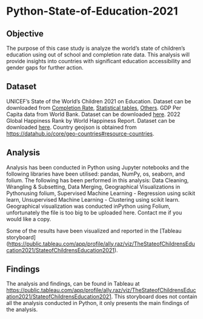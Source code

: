 # Python-State-of-Education-2021

## Objective
The purpose of this case study is analyze the world’s state of children’s education using out of school and completion rate data. This analysis will provide insights into countries with significant education accessibility and gender gaps for further action.

## Dataset
UNICEF’s State of the World’s Children 2021 on Education. Dataset can be downloaded from [Completion Rate](https:/data.unicef.org/resources/data_explorer/unicef_f/?ag=UNICEF&df=GLOBAL_DATAFLOW&ver=1.0&dq=.ED_CR_L1.&startPeriod=2012&endPeriod=2022), [Statistical tables](https://data.unicef.org/wp-content/uploads/2021/10/SOWC-Statistical-tables-ALL-2021-EN.xlsx), [Others](https://data.unicef.org/dv_index/).
GDP Per Capita data from World Bank. Dataset can be downloaded [here](https://api.worldbank.org/v2/en/indicator/NY.GDP.PCAP.CD?downloadformat=csv).
2022 Global Happiness Rank by World Happiness Report. Dataset can be downloaded [here](https://worldhappiness.report/ed/2022/#appendices-and-data).
Country geojson is obtained from https://datahub.io/core/geo-countries#resource-countries.

## Analysis
Analysis has been conducted in Python using Jupyter notebooks and the following libraries have been utilised: pandas, NumPy, os, seaborn, and folium. The following has been performed in this analysis: Data Cleaning, Wrangling & Subsetting, Data Merging, Geographical Visualizations in Pythonusing folium, Supervised Machine Learning - Regression using scikit learn, Unsupervised Machine Learning - Clustering using scikit learn. Geographical visualization was conducted inPython using Folium, unfortunately the file is too big to be uploaded here. Contact me if you would like a copy.

Some of the results have been visualized and reported in the [Tableau storyboard] (https://public.tableau.com/app/profile/ally.raz/viz/TheStateofChildrensEducation2021/StateofChildrensEducation2021).


## Findings
The analysis and findings, can be found in Tableau at https://public.tableau.com/app/profile/ally.raz/viz/TheStateofChildrensEducation2021/StateofChildrensEducation2021. This storyboard does not contain all the analysis conducted in Python, it only presents the main findings of the analysis.
